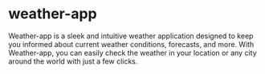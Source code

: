 # weather-app
Weather-app is a sleek and intuitive weather application designed to keep you informed about current weather conditions, forecasts, and more. With Weather-app, you can easily check the weather in your location or any city around the world with just a few clicks.

